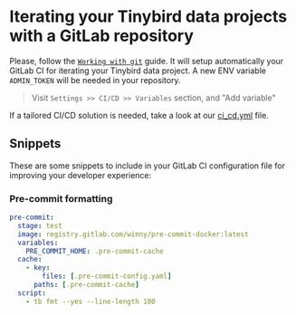 # Iterating your Tinybird data projects with a GitLab repository

Please, follow the [`Working with git`](working_with_git_guide_url) guide. It will setup automatically your GitLab CI for iterating your Tinybird data project.
A new ENV variable `ADMIN_TOKEN` will be needed in your repository.

> Visit `Settings >> CI/CD >> Variables` section, and "Add variable" 

If a tailored CI/CD solution is needed, take a look at our [ci_cd.yml](gitlab_ci_cd_file_url) file.


## Snippets

These are some snippets to include in your GitLab CI configuration file for improving your developer experience:

### Pre-commit formatting

```yml
pre-commit:
  stage: test
  image: registry.gitlab.com/winny/pre-commit-docker:latest
  variables:
    PRE_COMMIT_HOME: .pre-commit-cache
  cache:
    - key:
        files: [.pre-commit-config.yaml]
      paths: [.pre-commit-cache]
  script:
    - tb fmt --yes --line-length 100
```


[working_with_git_guide_url]: https://www.tinybird.co/docs/guides/working-with-git.html
[gitlab_ci_cd_file_url]: https://github.com/tinybirdco/ci/blob/main/.gitlab/ci_cd.yml